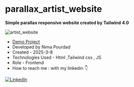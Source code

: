 # parallax_artist_website
**Simple parallax responsive website created by Tailwind 4.0**

![artist_website](https://github.com/user-attachments/assets/fdd7a9a0-38fd-434a-b15d-66a8e9360b33)
- [Demo Project](https://nima-frontend.github.io/parallax_artist_website/)
- Developed by Nima Pourdad
- Created - 2025-3-8
- Technologies Used - Html ,Tailwind css , JS 
- Role - Frontend
- How to reach me : with my linkedin  👇
  
[![LinkedIn](https://img.shields.io/badge/LinkedIn-0077B5?style=for-the-badge&logo=linkedin&logoColor=white)](https://linkedin.com/in/nima-pourdad-b2a5bb331)
